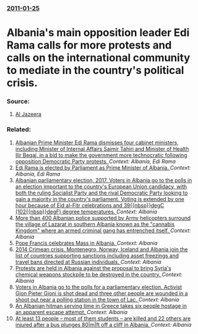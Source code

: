 ### [2011-01-25](/news/2011/01/25/index.md)

# Albania's main opposition leader Edi Rama calls for more protests and calls on the international community to mediate in the country's political crisis. 




### Source:

1. [Al Jazeera](http://english.aljazeera.net/news/europe/2011/01/201112542852405127.html)

### Related:

1. [Albanian Prime Minister Edi Rama dismisses four cabinet ministers, including Minister of Internal Affairs Saimir Tahiri and Minister of Health Ilir Beqaj, in a bid to make the government more technocratic following opposition Democratic Party protests. ](/news/2017/03/12/albanian-prime-minister-edi-rama-dismisses-four-cabinet-ministers-including-minister-of-internal-affairs-saimir-tahiri-and-minister-of-heal.md) _Context: Albania, Edi Rama_
2. [Edi Rama is elected by Parliament as Prime Minister of Albania. ](/news/2013/09/15/edi-rama-is-elected-by-parliament-as-prime-minister-of-albania.md) _Context: Albania, Edi Rama_
3. [Albanian parliamentary election, 2017. Voters in Albania go to the polls in an election important to the country's European Union candidacy, with both the ruling Socialist Party and the rival Democratic Party looking to gain a majority in the country's parliament. Voting is extended by one hour because of Eid al-Fitr celebrations and 39{{nbsp}}degC (102{{nbsp}}degF) degree temperatures. ](/news/2017/06/25/albanian-parliamentary-election-2017-voters-in-albania-go-to-the-polls-in-an-election-important-to-the-country-s-european-union-candidacy.md) _Context: Albania_
4. [More than 400 Albanian police supported by Army helicopters surround the village of Lazarat in southern Albania known as the "cannabis Kingdom" where an armed criminal gang has entrenched itself. ](/news/2015/06/25/more-than-400-albanian-police-supported-by-army-helicopters-surround-the-village-of-lazarat-in-southern-albania-known-as-the-cannabis-kingd.md) _Context: Albania_
5. [Pope Francis celebrates Mass in Albania. ](/news/2014/09/21/pope-francis-celebrates-mass-in-albania.md) _Context: Albania_
6. [2014 Crimean crisis. Montenegro, Norway, Iceland and Albania join the list of countries supporting sanctions including asset freezings and travel bans directed at Russian individuals. ](/news/2014/04/11/2014-crimean-crisis-montenegro-norway-iceland-and-albania-join-the-list-of-countries-supporting-sanctions-including-asset-freezings-and-t.md) _Context: Albania_
7. [Protests are held in Albania against the proposal to bring Syria's chemical weapons stockpile to be destroyed in the country. ](/news/2013/11/14/protests-are-held-in-albania-against-the-proposal-to-bring-syria-s-chemical-weapons-stockpile-to-be-destroyed-in-the-country.md) _Context: Albania_
8. [Voters in Albania go to the polls for a parliamentary election. Activist Gjon Pjeter Gjoni is shot dead and three other people are wounded in a shoot out near a polling station in the town of Lac. ](/news/2013/06/23/voters-in-albania-go-to-the-polls-for-a-parliamentary-election-activist-gjon-pjeter-gjoni-is-shot-dead-and-three-other-people-are-wounded-i.md) _Context: Albania_
9. [An Albanian hitman serving time in Greece takes six people hostage in an apparent escape attempt. ](/news/2013/03/17/an-albanian-hitman-serving-time-in-greece-takes-six-people-hostage-in-an-apparent-escape-attempt.md) _Context: Albania_
10. [At least 13 people &ndash; most of them students &ndash; are killed and 22 others are injured after a bus plunges 80|m|ft off a cliff in Albania. ](/news/2012/05/21/at-least-13-people-ndash-most-of-them-students-ndash-are-killed-and-22-others-are-injured-after-a-bus-plunges-80-m-ft-off-a-cliff-in-alb.md) _Context: Albania_
